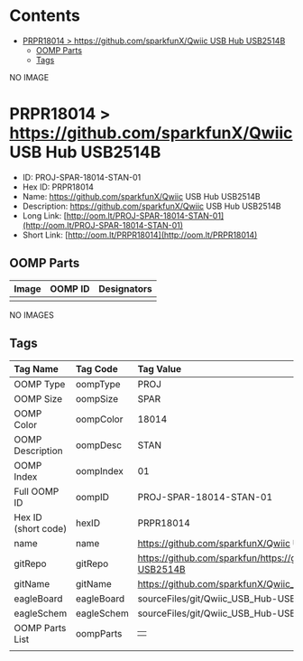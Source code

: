 



Contents
========

* [PRPR18014 > https://github.com/sparkfunX/Qwiic USB Hub USB2514B](#prpr18014--httpsgithubcomsparkfunxqwiic-usb-hub-usb2514b)
	* [OOMP Parts](#oomp-parts)
	* [Tags](#tags)
  
NO IMAGE  
# PRPR18014 > https://github.com/sparkfunX/Qwiic USB Hub USB2514B

- ID: PROJ-SPAR-18014-STAN-01
- Hex ID: PRPR18014
- Name: https://github.com/sparkfunX/Qwiic USB Hub USB2514B
- Description: https://github.com/sparkfunX/Qwiic USB Hub USB2514B
- Long Link: [http://oom.lt/PROJ-SPAR-18014-STAN-01](http://oom.lt/PROJ-SPAR-18014-STAN-01)
- Short Link: [http://oom.lt/PRPR18014](http://oom.lt/PRPR18014)

## OOMP Parts
  

|Image|OOMP ID|Designators|
| :--- | :--- | :--- |
||||
  
NO IMAGES  
## Tags
  

|Tag Name|Tag Code|Tag Value|
| :--- | :--- | :--- |
|OOMP Type|oompType|PROJ|
|OOMP Size|oompSize|SPAR|
|OOMP Color|oompColor|18014|
|OOMP Description|oompDesc|STAN|
|OOMP Index|oompIndex|01|
|Full OOMP ID|oompID|PROJ-SPAR-18014-STAN-01|
|Hex ID (short code)|hexID|PRPR18014|
|name|name|https://github.com/sparkfunX/Qwiic USB Hub USB2514B|
|gitRepo|gitRepo|https://github.com/sparkfun/https://github.com/sparkfunX/Qwiic_USB_Hub-USB2514B|
|gitName|gitName|https://github.com/sparkfunX/Qwiic_USB_Hub-USB2514B|
|eagleBoard|eagleBoard|sourceFiles/git/Qwiic_USB_Hub-USB2514B/Hardware/Qwiic-USB_Hub.brd|
|eagleSchem|eagleSchem|sourceFiles/git/Qwiic_USB_Hub-USB2514B/Hardware/Qwiic-USB_Hub.sch|
|OOMP Parts List|oompParts|<table><tr><td></td></tr></table>|
||||

